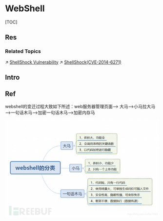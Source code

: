 # WebShell

[TOC]



## Res
### Related Topics
↗ [ShellShock Vulnerability](../../Vulnerable%20and%20Outdated%20Components/ShellShock%20Vulnerability.md)
↗ [ShellShock(CVE-2014-6271)](../../../../../⛈️%20Risk%20Management/🦟%20Vulnerabilities/🤥%20Real%20World%20Vulnerabilities%20Analysis/Software%20Vulnerabilities/ShellShock(CVE-2014-6271).md)



## Intro


## Ref
[👍 一文看懂内存马 | Freebuf]: https://www.freebuf.com/articles/web/274466.html

webshell的变迁过程大致如下所述：web服务器管理页面——> 大马——>小马拉大马——>一句话木马——>加密一句话木马——>加密内存马

![](../../../../../../../Assets/Pics/Pasted%20image%2020240331133657.png)

